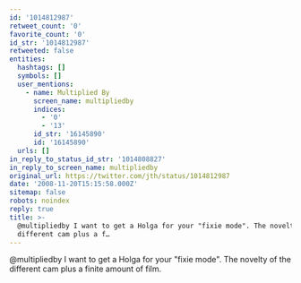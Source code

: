 ```yaml
---
id: '1014812987'
retweet_count: '0'
favorite_count: '0'
id_str: '1014812987'
retweeted: false
entities:
  hashtags: []
  symbols: []
  user_mentions:
    - name: Multiplied By
      screen_name: multipliedby
      indices:
        - '0'
        - '13'
      id_str: '16145890'
      id: '16145890'
  urls: []
in_reply_to_status_id_str: '1014808827'
in_reply_to_screen_name: multipliedby
original_url: https://twitter.com/jth/status/1014812987
date: '2008-11-20T15:15:58.000Z'
sitemap: false
robots: noindex
reply: true
title: >-
  @multipliedby I want to get a Holga for your "fixie mode". The novelty of the
  different cam plus a f…
---
```


@multipliedby I want to get a Holga for your "fixie mode". The novelty of the different cam plus a finite amount of film.